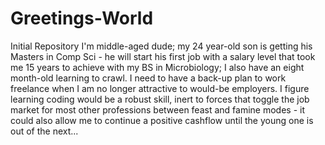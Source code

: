 # Greetings-World
Initial Repository
I'm middle-aged dude; my 24 year-old son is getting his Masters in Comp Sci - he will start his first job with a salary level that took me 15 years to achieve with my BS in Microbiology; I also have an eight month-old learning to crawl. I need to have a back-up plan to work freelance when I am no longer attractive to would-be employers.  I figure learning coding would be a robust skill, inert to forces that toggle the job market for most other professions between feast and famine modes - it could also allow me to continue a positive cashflow until the young one is out of the next...
